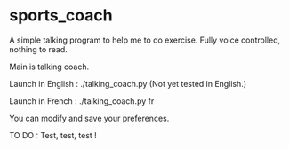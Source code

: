 # sports_coach


A simple talking program to help me to do exercise. Fully voice controlled, nothing to read.

Main is talking coach.

Launch in English :
  ./talking_coach.py (Not yet tested in English.)

Launch in French :
  ./talking_coach.py fr
  
You can modify and save your preferences.
  
TO DO :
  Test, test, test !
